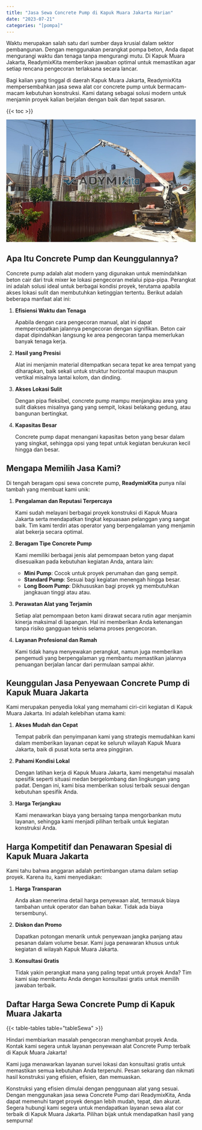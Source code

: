 ```yaml
---
title: "Jasa Sewa Concrete Pump di Kapuk Muara Jakarta Harian"
date: "2023-07-21"
categories: "[pompa]"
---
```


Waktu merupakan salah satu dari sumber daya krusial dalam sektor pembangunan. Dengan menggunakan perangkat pompa beton, Anda dapat mengurangi waktu dan tenaga tanpa mengurangi mutu. Di Kapuk Muara Jakarta, ReadymixKita memberikan jawaban optimal untuk memastikan agar setiap rencana pengecoran terlaksana secara lancar.

Bagi kalian yang tinggal di daerah Kapuk Muara Jakarta, ReadymixKita mempersembahkan jasa sewa alat cor concrete pump untuk bermacam-macam kebutuhan konstruksi. Kami datang sebagai solusi modern untuk menjamin proyek kalian berjalan dengan baik dan tepat sasaran.

{{< toc >}}

![Jasa Sewa Concrete Pump di Kapuk Muara Jakarta Harian](/images/pompa/sewa-pompa-24.jpg)

## Apa Itu Concrete Pump dan Keunggulannya?

Concrete pump adalah alat modern yang digunakan untuk memindahkan beton cair dari truk mixer ke lokasi pengecoran melalui pipa-pipa. Perangkat ini adalah solusi ideal untuk berbagai kondisi proyek, terutama apabila akses lokasi sulit dan membutuhkan ketinggian tertentu. Berikut adalah beberapa manfaat alat ini:

1. **Efisiensi Waktu dan Tenaga**

   Apabila dengan cara pengecoran manual, alat ini dapat mempercepatkan jalannya pengecoran dengan signifikan. Beton cair dapat dipindahkan langsung ke area pengecoran tanpa memerlukan banyak tenaga kerja.

2. **Hasil yang Presisi**

   Alat ini menjamin material ditempatkan secara tepat ke area tempat yang diharapkan, baik sekali untuk struktur horizontal maupun maupun vertikal misalnya lantai kolom, dan dinding.

3. **Akses Lokasi Sulit**

   Dengan pipa fleksibel, concrete pump mampu menjangkau area yang sulit diakses misalnya gang yang sempit, lokasi belakang gedung, atau bangunan bertingkat.

4. **Kapasitas Besar**

   Concrete pump dapat menangani kapasitas beton yang besar dalam yang singkat, sehingga opsi yang tepat untuk kegiatan berukuran kecil hingga dan besar.

## Mengapa Memilih Jasa Kami?

Di tengah beragam opsi sewa concrete pump, **ReadymixKita** punya nilai tambah yang membuat kami unik:

1. **Pengalaman dan Reputasi Terpercaya**

   Kami sudah melayani berbagai proyek konstruksi di Kapuk Muara Jakarta serta mendapatkan tingkat kepuasaan pelanggan yang sangat baik. Tim kami terdiri atas operator yang berpengalaman yang menjamin alat bekerja secara optimal.

2. **Beragam Tipe Concrete Pump**

   Kami memiliki berbagai jenis alat pemompaan beton yang dapat disesuaikan pada kebutuhan kegiatan Anda, antara lain:
   - **Mini Pump**: Cocok untuk proyek perumahan dan gang sempit.
   - **Standard Pump**: Sesuai bagi kegiatan menengah hingga besar.
   - **Long Boom Pump**: Dikhususkan bagi proyek yg membutuhkan jangkauan tinggi atau atau.

3. **Perawatan Alat yang Terjamin**

   Setiap alat pemompaan beton kami dirawat secara rutin agar menjamin kinerja maksimal di lapangan. Hal ini memberikan Anda ketenangan tanpa risiko gangguan teknis selama proses pengecoran.

4. **Layanan Profesional dan Ramah**

   Kami tidak hanya menyewakan perangkat, namun juga memberikan pengemudi yang berpengalaman yg membantu memastikan jalannya penuangan berjalan lancar dari permulaan sampai akhir.

## Keunggulan Jasa Penyewaan Concrete Pump di Kapuk Muara Jakarta

Kami merupakan penyedia lokal yang memahami ciri-ciri kegiatan di Kapuk Muara Jakarta. Ini adalah kelebihan utama kami:

1. **Akses Mudah dan Cepat**

   Tempat pabrik dan penyimpanan kami yang strategis memudahkan kami dalam memberikan layanan cepat ke seluruh wilayah Kapuk Muara Jakarta, baik di pusat kota serta area pinggiran.

2. **Pahami Kondisi Lokal**

   Dengan latihan kerja di Kapuk Muara Jakarta, kami mengetahui masalah spesifik seperti situasi medan bergelombang dan lingkungan yang padat. Dengan ini, kami bisa memberikan solusi terbaik sesuai dengan kebutuhan spesifik Anda.

3. **Harga Terjangkau**

   Kami menawarkan biaya yang bersaing tanpa mengorbankan mutu layanan, sehingga kami menjadi pilihan terbaik untuk kegiatan konstruksi Anda.

## Harga Kompetitif dan Penawaran Spesial di Kapuk Muara Jakarta

Kami tahu bahwa anggaran adalah pertimbangan utama dalam setiap proyek. Karena itu, kami menyediakan:

1. **Harga Transparan**

   Anda akan menerima detail harga penyewaan alat, termasuk biaya tambahan untuk operator dan bahan bakar. Tidak ada biaya tersembunyi.

2. **Diskon dan Promo**

   Dapatkan potongan menarik untuk penyewaan jangka panjang atau pesanan dalam volume besar. Kami juga penawaran khusus untuk kegiatan di wilayah Kapuk Muara Jakarta.

3. **Konsultasi Gratis**

   Tidak yakin perangkat mana yang paling tepat untuk proyek Anda? Tim kami siap membantu Anda dengan konsultasi gratis untuk memilih jawaban terbaik.

## Daftar Harga Sewa Concrete Pump di Kapuk Muara Jakarta

{{< table-tables table="tableSewa" >}}

Hindari membiarkan masalah pengecoran menghambat proyek Anda. Kontak kami segera untuk layanan penyewaan alat Concrete Pump terbaik di Kapuk Muara Jakarta!

Kami juga menawarkan layanan survei lokasi dan konsultasi gratis untuk memastikan semua kebutuhan Anda terpenuhi. Pesan sekarang dan nikmati hasil konstruksi yang efisien, efisien, dan memuaskan.

Konstruksi yang efisien dimulai dengan penggunaan alat yang sesuai. Dengan menggunakan jasa sewa Concrete Pump dari ReadymixKita, Anda dapat memenuhi target proyek dengan lebih mudah, tepat, dan akurat. Segera hubungi kami segera untuk mendapatkan layanan sewa alat cor terbaik di Kapuk Muara Jakarta. Pilihan bijak untuk mendapatkan hasil yang sempurna!